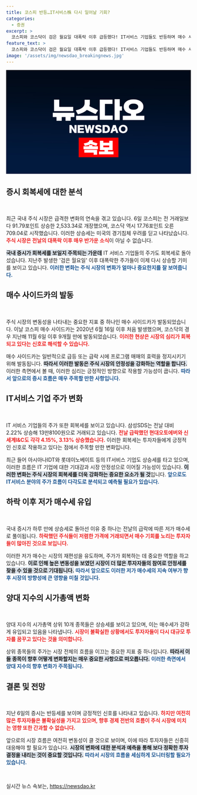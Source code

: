 ```yaml
---
title: 코스피 반등…IT서비스株 다시 일어날 기회?
categories:
  - 증권
excerpt: >
  코스피와 코스닥이 검은 월요일 대폭락 이후 급등했다! IT서비스 기업들도 반등하며 매수 사이드카 발동, 투자자들의 관심이 집중되고 있다. 증시 회복세, 과연 지속될까? 클릭해 더 알아보세요!
feature_text: >
  코스피와 코스닥이 검은 월요일 대폭락 이후 급등했다! IT서비스 기업들도 반등하며 매수 사이드카 발동, 투자자들의 관심이 집중되고 있다. 증시 회복세, 과연 지속될까? 클릭해 더 알아보세요!
image: '/assets/img/newsdao_breakingnews.jpg'
---
```


<p><img src="/assets/img/newsdao_breakingnews.jpg" alt="cryptoinkorea 속보" /></p>

<h2 data-ke-size="size26">증시 회복세에 대한 분석</h2>

<p data-ke-size="size16">&nbsp;</p>

<p>최근 국내 주식 시장은 급격한 변화의 연속을 겪고 있습니다. 6일 코스피는 전 거래일보다 91.79포인트 상승한 2,533.34로 개장했으며, 코스닥 역시 17.76포인트 오른 709.04로 시작했습니다. 이러한 상승세는 미국의 경기침체 우려를 딛고 나타났습니다. <b><span style="color: #ee2323;">주식 시장은 전날의 대폭락 이후 매우 반가운 소식</span></b>이 아닐 수 없습니다. </p>

<p><b><span style="background-color: #21538527;">국내 증시가 회복세를 보일지 주목되는 가운데</span></b> IT 서비스 기업들의 주가도 회복세로 돌아섰습니다. 지난주 발생한 '검은 월요일' 이후 대폭락한 주가들이 이제 다시 상승할 기미를 보이고 있습니다. <b><span style="color: #1a5490;">이러한 변화는 주식 시장의 변화가 얼마나 중요한지를 잘 보여줍니다.</span></b> </p>

<h2 data-ke-size="size26">매수 사이드카의 발동</h2>

<p data-ke-size="size16">&nbsp;</p>

<p>주식 시장의 변동성을 나타내는 중요한 지표 중 하나인 매수 사이드카가 발동되었습니다. 이날 코스피 매수 사이드카는 2020년 6월 16일 이후 처음 발생했으며, 코스닥의 경우 지난해 11월 6일 이후 9개월 만에 발동되었습니다. <b><span style="color: #ee2323;">이러한 현상은 시장의 심리가 회복되고 있다는 신호로 해석할 수 있습니다.</span></b> </p>

<p>매수 사이드카는 일반적으로 급등 또는 급락 시에 프로그램 매매의 효력을 정지시키기 위해 발동됩니다. <b><span style="background-color: #21538527;">따라서 이러한 발동은 주식 시장의 안정성을 강화하는 역할을 합니다.</span></b> 이러한 측면에서 볼 때, 이러한 심리는 긍정적인 방향으로 작용할 가능성이 큽니다. <b><span style="color: #1a5490;">따라서 앞으로의 증시 흐름은 매우 주목할 만한 사항입니다.</span></b></p>

<h2 data-ke-size="size26">IT서비스 기업 주가 변화</h2>

<p data-ke-size="size16">&nbsp;</p>

<p>IT 서비스 기업들의 주가 또한 회복세를 보이고 있습니다. 삼성SDS는 전날 대비 2.22% 상승해 13만8100원으로 거래되고 있습니다. <b><span style="color: #ee2323;">전날 급락했던 현대오토에버와 신세계I&amp;C도 각각 4.15%, 3.13% 상승했습니다.</span></b> 이러한 회복세는 투자자들에게 긍정적인 신호로 작용하고 있다는 점에서 주목할 만한 변화입니다. </p>

<p>최근 들어 아시아나IDT와 롯데이노베이트 등의 IT서비스 기업도 상승세를 타고 있으며, 이러한 흐름은 IT 기업에 대한 기대감과 시장 안정성으로 이어질 가능성이 있습니다. <b><span style="background-color: #21538527;">이러한 변화는 주식 시장의 회복세를 더욱 강화하는 중요한 요소가 될 것</span></b>입니다. <b><span style="color: #1a5490;">앞으로도 IT서비스 분야의 주가 흐름이 다각도로 분석되고 예측될 필요가 있습니다.</span></b></p>

<h2 data-ke-size="size26">하락 이후 저가 매수세 유입</h2>

<p data-ke-size="size16">&nbsp;</p>

<p>국내 증시가 하루 만에 상승세로 돌아선 이유 중 하나는 전날의 급락에 따른 저가 매수세로 풀이됩니다. <b><span style="color: #ee2323;">하락했던 주식들이 저렴한 가격에 거래되면서 매수 기회를 노리는 투자자들이 많아진 것으로 보입니다.</span></b> </p>

<p>이러한 저가 매수는 시장의 재편성을 유도하며, 주가가 회복하는 데 중요한 역할을 하고 있습니다. <b><span style="background-color: #21538527;">이로 인해 높은 변동성을 보였던 시장이 더 많은 투자자들의 참여로 안정세를 찾을 수 있을 것으로 기대됩니다.</span></b> <b><span style="color: #1a5490;">따라서 앞으로도 이러한 저가 매수세의 지속 여부가 향후 시장의 방향성에 큰 영향을 미칠 것입니다.</span></b></p>

<h2 data-ke-size="size26">양대 지수의 시가총액 변화</h2>

<p data-ke-size="size16">&nbsp;</p>

<p>양대 지수의 시가총액 상위 10개 종목들은 상승세를 보이고 있으며, 이는 매수세가 강하게 유입되고 있음을 나타냅니다. <b><span style="color: #ee2323;">시장이 불확실한 상황에서도 투자자들이 다시 대규모 투자를 꿈꾸고 있다는 것을 의미합니다.</span></b> </p>

<p>상위 종목들의 주가는 시장 전체의 흐름을 이끄는 중요한 지표 중 하나입니다. <b><span style="background-color: #21538527;">따라서 이들 종목이 향후 어떻게 변화할지는 매우 중요한 사항으로 떠오릅니다.</span></b> <b><span style="color: #1a5490;">이러한 측면에서 양대 지수의 향후 변화가 주목됩니다.</span></b></p>

<h2 data-ke-size="size26">결론 및 전망</h2>

<p data-ke-size="size16">&nbsp;</p>

<p>지난 6일의 증시는 반등세를 보이며 긍정적인 신호를 나타내고 있습니다. <b><span style="color: #ee2323;">하지만 여전히 많은 투자자들은 불확실성을 가지고 있으며, 향후 경제 전반의 흐름이 주식 시장에 미치는 영향 또한 간과할 수 없습니다.</span></b> </p>

<p>앞으로의 시장 흐름은 여전히 변동성이 클 것으로 보이며, 이에 따라 투자자들은 신중히 대응해야 할 필요가 있습니다. <b><span style="background-color: #21538527;">시장의 변화에 대한 분석과 예측을 통해 보다 정확한 투자 결정을 내리는 것이 중요할 것입니다.</span></b> <b><span style="color: #1a5490;">따라서 시장의 흐름을 세심하게 모니터링할 필요가 있습니다.</span></b> </p>

<p data-ke-size="size16">&nbsp;</p>
실시간 뉴스 속보는, <a href="https://newsdao.kr" rel="dofollow">https://newsdao.kr</a>


